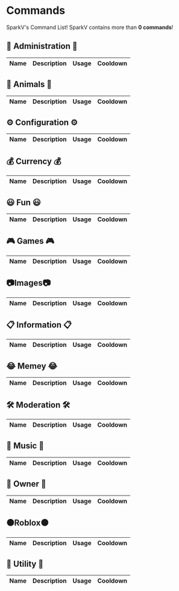 # Commands

SparkV's Command List! SparkV contains more than **0 commands**!

## 🤵 Administration 🤵

| Name | Description | Usage | Cooldown |
| ---- | ----------- | ----- | -------- |
## 🐶 Animals 🐶

| Name | Description | Usage | Cooldown |
| ---- | ----------- | ----- | -------- |
## ⚙️ Configuration ⚙️

| Name | Description | Usage | Cooldown |
| ---- | ----------- | ----- | -------- |
## 💰 Currency 💰

| Name | Description | Usage | Cooldown |
| ---- | ----------- | ----- | -------- |
## 😃 Fun 😃

| Name | Description | Usage | Cooldown |
| ---- | ----------- | ----- | -------- |
## 🎮 Games 🎮

| Name | Description | Usage | Cooldown |
| ---- | ----------- | ----- | -------- |
## 📷Images📷

| Name | Description | Usage | Cooldown |
| ---- | ----------- | ----- | -------- |
## 📋 Information 📋

| Name | Description | Usage | Cooldown |
| ---- | ----------- | ----- | -------- |
## 😂 Memey 😂

| Name | Description | Usage | Cooldown |
| ---- | ----------- | ----- | -------- |
## 🛠️ Moderation 🛠️

| Name | Description | Usage | Cooldown |
| ---- | ----------- | ----- | -------- |
## 🎵 Music 🎵

| Name | Description | Usage | Cooldown |
| ---- | ----------- | ----- | -------- |
## 👑 Owner 👑

| Name | Description | Usage | Cooldown |
| ---- | ----------- | ----- | -------- |
## ⚫Roblox⚫

| Name | Description | Usage | Cooldown |
| ---- | ----------- | ----- | -------- |
## 🧰 Utility 🧰

| Name | Description | Usage | Cooldown |
| ---- | ----------- | ----- | -------- |
